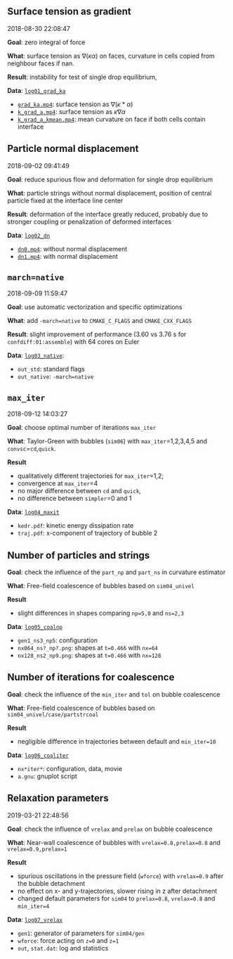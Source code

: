 ## Surface tension as gradient

2018-08-30 22:08:47

**Goal**: 
zero integral of force

**What**: 
surface tension as $`\nabla (\kappa \alpha)`$ on faces,
curvature in cells copied from neighbour faces if nan.

**Result**: 
instability for test of single drop equilibrium, 

**Data**:
[`log01_grad_ka`](log01_grad_ka)

- [`grad_ka.mp4`](log01_grad_ka/grad_ka.mp4): 
surface tension as $`\nabla (\kappa * \alpha)`$
- [`k_grad_a.mp4`](log01_grad_ka/k_grad_a.mp4):
surface tension as $`\kappa \nabla \alpha`$
- [`k_grad_a_kmean.mp4`](log01_grad_ka/k_grad_a_kmean.mp4): 
mean curvature on face if both cells contain interface


## Particle normal displacement 

2018-09-02 09:41:49

**Goal**:
reduce spurious flow and deformation for single drop equilibrium

**What**:
particle strings without normal displacement,
position of central particle fixed at the interface line center

**Result**:
deformation of the interface greatly reduced,
probably due to stronger coupling or penalization of deformed interfaces

**Data**:
[`log02_dn`](log02_dn)

- [`dn0.mp4`](log02_dn/dn0.mp4): without normal displacement
- [`dn1.mp4`](log02_dn/dn1.mp4): with normal displacement


## `march=native`

2018-09-09 11:59:47

**Goal**:
use automatic vectorization and specific optimizations

**What**:
add `-march=native` to `CMAKE_C_FLAGS` and `CMAKE_CXX_FLAGS`

**Result**:
slight improvement of performance (3.60 vs 3.76 s for `confdiff:01:assemble`)
with 64 cores on Euler

**Data**: 
[`log03_native`](log03_native): 

- `out_std`: standard flags
- `out_native`: `-march=native`

## `max_iter`

2018-09-12 14:03:27

**Goal**:
choose optimal number of iterations `max_iter`

**What**:
Taylor-Green with bubbles (`sim06`) with `max_iter`=1,2,3,4,5
and `convsc`=`cd`,`quick`.

**Result**

- qualitatively different trajectories for `max_iter`=1,2;
- convergence at `max_iter`=4
- no major difference between `cd` and `quick`,
- no difference between `simpler`=0 and 1

**Data**:
[`log04_maxit`](log04_maxit)

- `kedr.pdf`: kinetic energy dissipation rate
- `traj.pdf`: x-component of trajectory of bubble 2

## Number of particles and strings

**Goal**:
check the influence of the `part_np` and `part_ns` in curvature estimator

**What**:
Free-field coalescence of bubbles based on `sim04_univel`

**Result**

- slight differences in shapes comparing `np=5,0` and `ns=2,3`

**Data**:
[`log05_coalnp`](log05_coalnp)

- `gen1_ns3_np5`: configuration
- `nx064_ns?_np?.png`: shapes at `t=0.466` with `nx=64`
- `nx128_ns2_np9.png`: shapes at `t=0.466` with `nx=128`

## Number of iterations for coalescence

**Goal**:
check the influence of the `min_iter` and `tol` on bubble coalescence

**What**:
Free-field coalescence of bubbles based on `sim04_univel/case/partstrcoal`

**Result**

- negligible difference in trajectories between default and `min_iter=10`

**Data**:
[`log06_coaliter`](log06_coaliter)

- `nx*iter*`: configuration, data, movie
- `a.gnu`: gnuplot script

## Relaxation parameters 

2019-03-21 22:48:56

**Goal**:
check the influence of `vrelax` and `prelax` on bubble coalescence

**What**:
Near-wall coalescence of bubbles with `vrelax=0.8,prelax=0.8` 
and `vrelax=0.9,prelax=1`

**Result**

- spurious oscillations in the pressure field (`wforce`) with `vrelax=0.9`
  after the bubble detachment
- no effect on x- and y-trajectories, slower rising in z after detachment
- changed default parameters for `sim04` to 
  `prelax=0.8`, `vrelax=0.8` and `min_iter=4`

**Data**:
[`log07_vrelax`](log07_vrelax)

- `gen1`: generator of parameters for `sim04/gen`
- `wforce`: force acting on `z=0` and `z=1` 
- `out`, `stat.dat`: log and statistics
